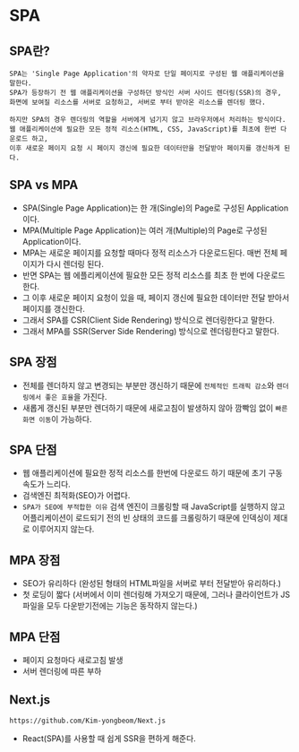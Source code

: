 # SPA

## SPA란?

```
SPA는 'Single Page Application'의 약자로 단일 페이지로 구성된 웹 애플리케이션을 말한다.
SPA가 등장하기 전 웹 애플리케이션을 구성하던 방식인 서버 사이드 렌더링(SSR)의 경우,
화면에 보여질 리소스를 서버로 요청하고, 서버로 부터 받아온 리소스를 렌더링 했다.

하지만 SPA의 경우 렌더링의 역할을 서버에게 넘기지 않고 브라우저에서 처리하는 방식이다.
웹 애플리케이션에 필요한 모든 정적 리소스(HTML, CSS, JavaScript)를 최초에 한번 다운로드 하고,
이후 새로운 페이지 요청 시 페이지 갱신에 필요한 데이터만을 전달받아 페이지를 갱신하게 된다.
```

## SPA vs MPA

- SPA(Single Page Application)는 한 개(Single)의 Page로 구성된 Application이다.
- MPA(Multiple Page Application)는 여러 개(Multiple)의 Page로 구성된 Application이다.
- MPA는 새로운 페이지를 요청할 때마다 정적 리소스가 다운로드된다. 매번 전체 페이지가 다시 렌더링 된다.
- 반면 SPA는 웹 에플리케이션에 필요한 모든 정적 리소스를 최초 한 번에 다운로드한다.
- 그 이후 새로운 페이지 요청이 있을 때, 페이지 갱신에 필요한 데이터만 전달 받아서 페이지를 갱신한다.
- 그래서 SPA를 CSR(Client Side Rendering) 방식으로 렌더링한다고 말한다.
- 그래서 MPA를 SSR(Server Side Rendering) 방식으로 렌더링한다고 말한다.

## SPA 장점

- 전체를 렌더하지 않고 변경되는 부분만 갱신하기 때문에 `전체적인 트래픽 감소`와 `렌더링에서 좋은 효율`을 가진다.
- 새롭게 갱신된 부분만 렌더하기 때문에 새로고침이 발생하지 않아 깜빡임 없이 `빠른 화면 이동`이 가능하다.

## SPA 단점

- 웹 애플리케이션에 필요한 정적 리소스를 한번에 다운로드 하기 때문에 초기 구동 속도가 느리다.
- 검색엔진 최적화(SEO)가 어렵다.
- `SPA가 SEO에 부적합한 이유` 검색 엔진이 크롤링할 때 JavaScript를 실행하지 않고 어플리케이션이 로드되기 전의 빈 상태의 코드를 크롤링하기 때문에 인덱싱이 제대로 이루어지지 않는다.

## MPA 장점

- SEO가 유리하다 (완성된 형태의 HTML파일을 서버로 부터 전달받아 유리하다.)
- 첫 로딩이 짧다 (서버에서 이미 렌더링해 가져오기 때문에, 그러나 클라이언트가 JS파일을 모두 다운받기전에는 기능은 동작하지 않는다.)

## MPA 단점

- 페이지 요청마다 새로고침 발생
- 서버 렌더링에 따른 부하

## Next.js

```
https://github.com/Kim-yongbeom/Next.js
```
- React(SPA)를 사용할 때 쉽게 SSR을 편하게 해준다.
